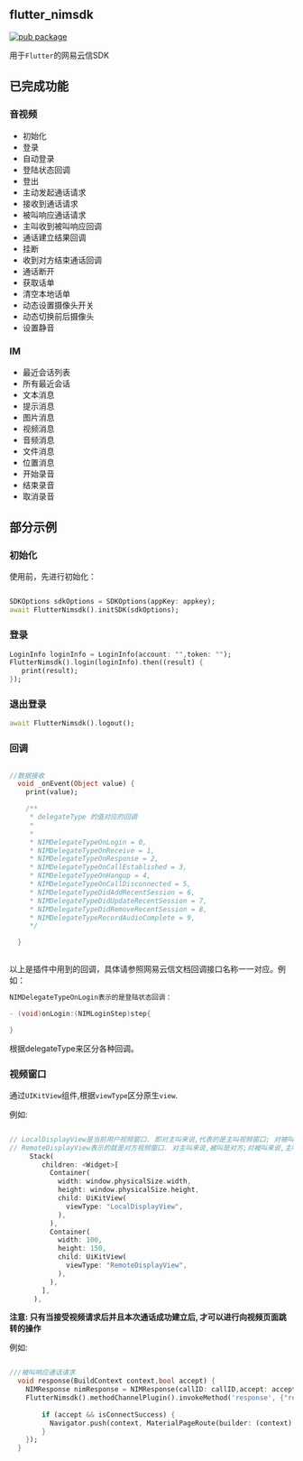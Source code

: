 ## flutter_nimsdk

[![pub package](https://img.shields.io/pub/v/flutter_nimsdk.svg)](https://pub.dev/packages/flutter_nimsdk)

用于`Flutter`的网易云信SDK
    
    
## 已完成功能

### 音视频

* 初始化  
* 登录
* 自动登录
* 登陆状态回调
* 登出
* 主动发起通话请求
* 接收到通话请求
* 被叫响应通话请求
* 主叫收到被叫响应回调
* 通话建立结果回调
* 挂断
* 收到对方结束通话回调
* 通话断开
* 获取话单
* 清空本地话单
* 动态设置摄像头开关
* 动态切换前后摄像头
* 设置静音

### IM
* 最近会话列表
* 所有最近会话
* 文本消息
* 提示消息
* 图片消息
* 视频消息
* 音频消息
* 文件消息
* 位置消息
* 开始录音
* 结束录音
* 取消录音
 

## 部分示例

### 初始化

使用前，先进行初始化：
      
```dart 

SDKOptions sdkOptions = SDKOptions(appKey: appkey);
await FlutterNimsdk().initSDK(sdkOptions);

```


### 登录

```dart
LoginInfo loginInfo = LoginInfo(account: "",token: "");
FlutterNimsdk().login(loginInfo).then((result) {
   print(result);
});

```

### 退出登录

```dart
await FlutterNimsdk().logout();
```

### 回调

```dart

//数据接收
  void _onEvent(Object value) {
    print(value);

    /**
     * delegateType 的值对应的回调
     * 
     * 
     * NIMDelegateTypeOnLogin = 0,
     * NIMDelegateTypeOnReceive = 1,
     * NIMDelegateTypeOnResponse = 2,
     * NIMDelegateTypeOnCallEstablished = 3,
     * NIMDelegateTypeOnHangup = 4,
     * NIMDelegateTypeOnCallDisconnected = 5,
     * NIMDelegateTypeDidAddRecentSession = 6,
     * NIMDelegateTypeDidUpdateRecentSession = 7,
     * NIMDelegateTypeDidRemoveRecentSession = 8,
     * NIMDelegateTypeRecordAudioComplete = 9,
     */

  }
  
```

以上是插件中用到的回调，具体请参照网易云信文档回调接口名称一一对应。例如：

```Objective-C
NIMDelegateTypeOnLogin表示的是登陆状态回调：

- (void)onLogin:(NIMLoginStep)step{

}

```

根据delegateType来区分各种回调。


### 视频窗口
通过`UIKitView`组件,根据`viewType`区分原生`view`.

例如:

```dart

// LocalDisplayView是当前用户视频窗口. 即对主叫来说,代表的是主叫视频窗口; 对被叫来说,代表的是被叫视频窗口
// RemoteDisplayView表示的就是对方视频窗口. 对主叫来说,被叫是对方;对被叫来说,主叫是对方.
	 Stack(
        children: <Widget>[
          Container(
            width: window.physicalSize.width,
            height: window.physicalSize.height,
            child: UiKitView(
              viewType: "LocalDisplayView",
            ),
          ),
          Container(
            width: 100,
            height: 150,
            child: UiKitView(
              viewType: "RemoteDisplayView",
            ),
          ),
        ],
      ),

```

**注意: 只有当接受视频请求后并且本次通话成功建立后, 才可以进行向视频页面跳转的操作**

例如: 

```dart

///被叫响应通话请求
  void response(BuildContext context,bool accept) {
    NIMResponse nimResponse = NIMResponse(callID: callID,accept: accept);
    FlutterNimsdk().methodChannelPlugin().invokeMethod('response', {"response":nimResponse.toJson(),"mediaType": NIMNetCallMediaType.Video.index}).then((result) {
        
        if (accept && isConnectSuccess) {
          Navigator.push(context, MaterialPageRoute(builder: (context) => VideoPage()));
        }
    });
  }

```